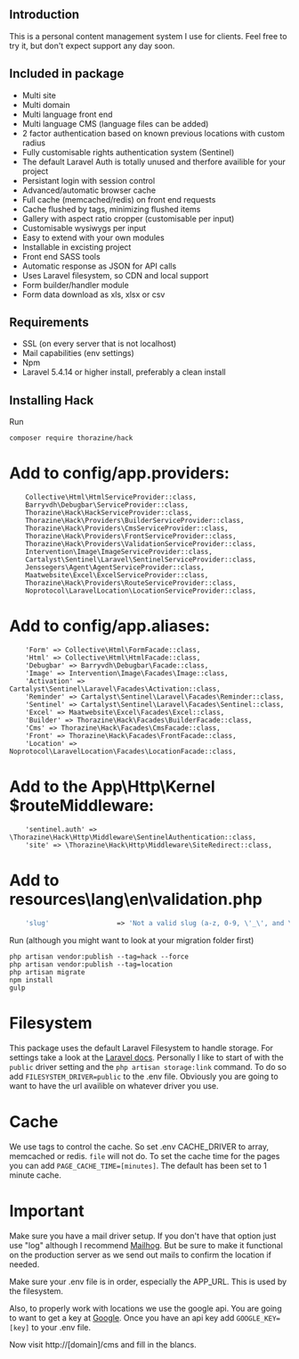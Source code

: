 ## Introduction
This is a personal content management system I use for clients.
Feel free to try it, but don't expect support any day soon. 


## Included in package

- Multi site
- Multi domain
- Multi language front end
- Multi language CMS (language files can be added)
- 2 factor authentication based on known previous locations with custom radius
- Fully customisable rights authentication system (Sentinel)
- The default Laravel Auth is totally unused and therfore availible for your project
- Persistant login with session control
- Advanced/automatic browser cache
- Full cache (memcached/redis) on front end requests 
- Cache flushed by tags, minimizing flushed items 
- Gallery with aspect ratio cropper (customisable per input)
- Customisable wysiwygs per input
- Easy to extend with your own modules
- Installable in excisting project
- Front end SASS tools
- Automatic response as JSON for API calls
- Uses Laravel filesystem, so CDN and local support
- Form builder/handler module
- Form data download as xls, xlsx or csv


## Requirements

- SSL (on every server that is not localhost)
- Mail capabilities (env settings)
- Npm
- Laravel 5.4.14 or higher install, preferably a clean install


## Installing Hack

Run
```
composer require thorazine/hack
```

# Add to config/app.providers:

        Collective\Html\HtmlServiceProvider::class,
        Barryvdh\Debugbar\ServiceProvider::class,
        Thorazine\Hack\HackServiceProvider::class,
        Thorazine\Hack\Providers\BuilderServiceProvider::class,
        Thorazine\Hack\Providers\CmsServiceProvider::class,
        Thorazine\Hack\Providers\FrontServiceProvider::class,
        Thorazine\Hack\Providers\ValidationServiceProvider::class,
        Intervention\Image\ImageServiceProvider::class,
        Cartalyst\Sentinel\Laravel\SentinelServiceProvider::class,
        Jenssegers\Agent\AgentServiceProvider::class,
        Maatwebsite\Excel\ExcelServiceProvider::class,
        Thorazine\Hack\Providers\RouteServiceProvider::class,
        Noprotocol\LaravelLocation\LocationServiceProvider::class,

# Add to config/app.aliases:

        'Form' => Collective\Html\FormFacade::class,
        'Html' => Collective\Html\HtmlFacade::class,
        'Debugbar' => Barryvdh\Debugbar\Facade::class,
        'Image' => Intervention\Image\Facades\Image::class,
        'Activation' => Cartalyst\Sentinel\Laravel\Facades\Activation::class,
        'Reminder' => Cartalyst\Sentinel\Laravel\Facades\Reminder::class,
        'Sentinel' => Cartalyst\Sentinel\Laravel\Facades\Sentinel::class,
        'Excel' => Maatwebsite\Excel\Facades\Excel::class,
        'Builder' => Thorazine\Hack\Facades\BuilderFacade::class,
        'Cms' => Thorazine\Hack\Facades\CmsFacade::class,
        'Front' => Thorazine\Hack\Facades\FrontFacade::class,
        'Location' => Noprotocol\LaravelLocation\Facades\LocationFacade::class,

# Add to the App\Http\Kernel $routeMiddleware:

        'sentinel.auth' => \Thorazine\Hack\Http\Middleware\SentinelAuthentication::class,
        'site' => \Thorazine\Hack\Http\Middleware\SiteRedirect::class,

# Add to resources\lang\en\validation.php
```php
    'slug'                 => 'Not a valid slug (a-z, 0-9, \'_\', and \'-\' are allowed',
```


Run (although you might want to look at your migration folder first)
```
php artisan vendor:publish --tag=hack --force
php artisan vendor:publish --tag=location
php artisan migrate
npm install
gulp
```

# Filesystem
This package uses the default Laravel Filesystem to handle storage. For settings take a look at the [Laravel docs](https://laravel.com/docs/5.4/filesystem).
Personally I like to start of with the ```public``` driver setting and the ```php artisan storage:link``` command. To do so add ```FILESYSTEM_DRIVER=public``` to the .env file.
Obviously you are going to want to have the url availible on whatever driver you use.

# Cache
We use tags to control the cache. So set .env CACHE_DRIVER to array, memcached or redis. ```file``` will not do.
To set the cache time for the pages you can add ```PAGE_CACHE_TIME=[minutes]```. The default has been set to 1 minute cache.

# Important
Make sure you have a mail driver setup. If you don't have that option just use "log" although I recommend [Mailhog](https://github.com/mailhog/MailHog). But be sure to make it functional on the production server as we send out mails to confirm the location if needed.

Make sure your .env file is in order, especially the APP_URL. This is used by the filesystem.

Also, to properly work with locations we use the google api. You are going to want to get a key at [Google](https://developers.google.com/maps/documentation/javascript/get-api-key). Once you have an api key add ```GOOGLE_KEY=[key]``` to your .env file.

Now visit http://[domain]/cms and fill in the blancs.
